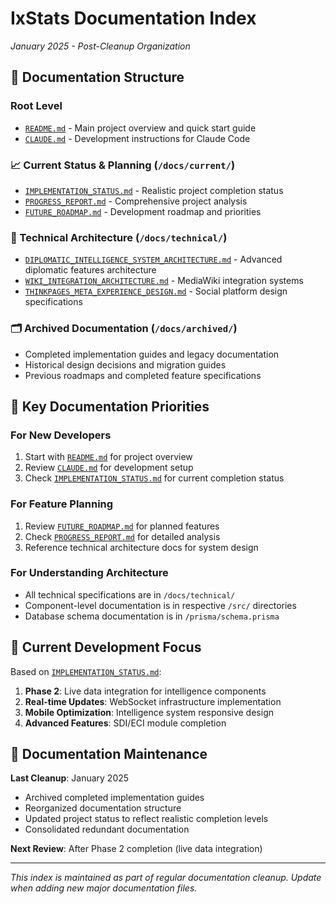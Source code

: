 # IxStats Documentation Index
*January 2025 - Post-Cleanup Organization*

## 📁 **Documentation Structure**

### **Root Level**
- [`README.md`](../README.md) - Main project overview and quick start guide
- [`CLAUDE.md`](../CLAUDE.md) - Development instructions for Claude Code

### **📈 Current Status & Planning** (`/docs/current/`)
- [`IMPLEMENTATION_STATUS.md`](./current/IMPLEMENTATION_STATUS.md) - Realistic project completion status
- [`PROGRESS_REPORT.md`](./current/PROGRESS_REPORT.md) - Comprehensive project analysis  
- [`FUTURE_ROADMAP.md`](./current/FUTURE_ROADMAP.md) - Development roadmap and priorities

### **🔧 Technical Architecture** (`/docs/technical/`)
- [`DIPLOMATIC_INTELLIGENCE_SYSTEM_ARCHITECTURE.md`](./technical/DIPLOMATIC_INTELLIGENCE_SYSTEM_ARCHITECTURE.md) - Advanced diplomatic features architecture
- [`WIKI_INTEGRATION_ARCHITECTURE.md`](./technical/WIKI_INTEGRATION_ARCHITECTURE.md) - MediaWiki integration systems
- [`THINKPAGES_META_EXPERIENCE_DESIGN.md`](./technical/THINKPAGES_META_EXPERIENCE_DESIGN.md) - Social platform design specifications

### **🗂️ Archived Documentation** (`/docs/archived/`)
- Completed implementation guides and legacy documentation
- Historical design decisions and migration guides
- Previous roadmaps and completed feature specifications

## 🎯 **Key Documentation Priorities**

### **For New Developers**
1. Start with [`README.md`](../README.md) for project overview
2. Review [`CLAUDE.md`](../CLAUDE.md) for development setup
3. Check [`IMPLEMENTATION_STATUS.md`](./current/IMPLEMENTATION_STATUS.md) for current completion status

### **For Feature Planning**
1. Review [`FUTURE_ROADMAP.md`](./current/FUTURE_ROADMAP.md) for planned features
2. Check [`PROGRESS_REPORT.md`](./current/PROGRESS_REPORT.md) for detailed analysis
3. Reference technical architecture docs for system design

### **For Understanding Architecture**  
- All technical specifications are in `/docs/technical/`
- Component-level documentation is in respective `/src/` directories
- Database schema documentation is in `/prisma/schema.prisma`

## 🚀 **Current Development Focus**

Based on [`IMPLEMENTATION_STATUS.md`](./current/IMPLEMENTATION_STATUS.md):

1. **Phase 2**: Live data integration for intelligence components
2. **Real-time Updates**: WebSocket infrastructure implementation
3. **Mobile Optimization**: Intelligence system responsive design
4. **Advanced Features**: SDI/ECI module completion

## 📝 **Documentation Maintenance**

**Last Cleanup**: January 2025
- Archived completed implementation guides
- Reorganized documentation structure
- Updated project status to reflect realistic completion levels
- Consolidated redundant documentation

**Next Review**: After Phase 2 completion (live data integration)

---

*This index is maintained as part of regular documentation cleanup. Update when adding new major documentation files.*